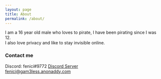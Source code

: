 ```yaml
---
layout: page
title: About
permalink: /about/
---
```


I am a 16 year old male who loves to pirate, I have been pirating since  I was 12.  
I also love privacy and like to stay invisible online.  


### Contact me
Discord: fenici#9772
[Discord Server](https://discord.gg/srupxKShX2)  
[fenici@gam3less.anonaddy.com](mailto:fenici@gam3less.anonaddy.com)
